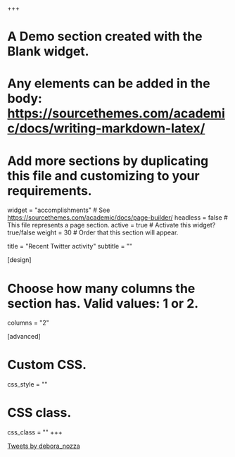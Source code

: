 +++
# A Demo section created with the Blank widget.
# Any elements can be added in the body: https://sourcethemes.com/academic/docs/writing-markdown-latex/
# Add more sections by duplicating this file and customizing to your requirements.

widget = "accomplishments"  # See https://sourcethemes.com/academic/docs/page-builder/
headless = false  # This file represents a page section.
active = true  # Activate this widget? true/false
weight = 30  # Order that this section will appear.

title = "Recent Twitter activity"
subtitle = ""

[design]
  # Choose how many columns the section has. Valid values: 1 or 2.
  columns = "2"

[advanced]
 # Custom CSS.
 css_style = ""

 # CSS class.
 css_class = ""
+++


<a class="twitter-timeline" data-lang="en" data-width="620" data-height="300" data-theme="light" href="https://twitter.com/debora_nozza?ref_src=twsrc%5Etfw">Tweets by debora_nozza</a> <script async src="https://platform.twitter.com/widgets.js" charset="utf-8"></script>
